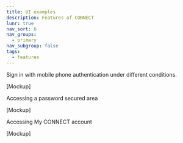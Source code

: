 ```yaml
---
title: UI examples
description: Features of CONNECT
lunr: true
nav_sort: 6
nav_groups:
  - primary
nav_subgroup: false
tags:
  - features
---
```

Sign in with mobile phone authentication under different conditions.

[Mockup]

Accessing a password secured area

[Mockup]

Accessing My CONNECT account

[Mockup]
